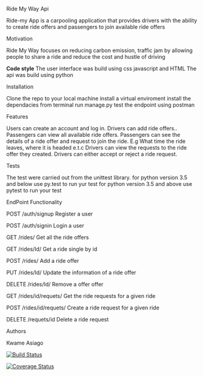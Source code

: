 Ride My Way Api

Ride-my App is a carpooling application that provides drivers with the ability to create ride offers and passengers to join available ride offers

Motivation

Ride My Way focuses on reducing carbon emission, traffic jam by allowing people to share a ride and reduce the cost and hustle of driving

**Code style**
The user interface was build using css javascript and HTML The api was build using python

Installation

Clone the repo to your local machine install a virtual enviroment install the dependacies from terminal run manage.py test the endpoint using postman

Features

Users can create an account and log in. Drivers can add ride offers.. Passengers can view all available ride offers. Passengers can see the details of a ride offer and request to join the ride. E.g What time the ride leaves, where it is headed e.t.c Drivers can view the requests to the ride offer they created. Drivers can either accept or reject a ride request.

Tests

The test were carried out from the unittest library. for python version 3.5 and below use py.test to run yur test for python version 3.5 and above use pytest to run your test

EndPoint	Functionality

POST /auth/signup	Register a user

POST /auth/signin	Login a user

GET /rides/	Get all the ride offers

GET /rides/Id/	Get a ride single by id

POST /rides/	Add a ride offer

PUT /rides/Id/	Update the information of a ride offer

DELETE /rides/Id/	Remove a offer offer

GET /rides/id/requets/	Get the ride requests for a given ride

POST /rides/id/requets/	Create a ride request for a given ride

DELETE /requets/id	Delete a ride request

Authors

Kwame Asiago

[![Build Status](https://travis-ci.org/SelaDanti/RideMyWay2.0.svg?branch=ft-signup-158949454)](https://travis-ci.org/SelaDanti/RideMyWay2.0)

[![Coverage Status](https://coveralls.io/repos/github/SelaDanti/RideMyWay2.0/badge.png?branch=ft-signup-158949454)](https://coveralls.io/github/SelaDanti/RideMyWay2.0?branch=ft-signup-158949454)
